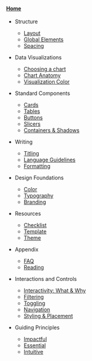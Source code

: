 #### [Home](readme.md)

* Structure
  * [Layout](content/layout/arrangement.md)
  * [Global Elements](content/layout/elements.md)
  * [Spacing](content/layout/structure.md)

* Data Visualizations
  * [Choosing a chart](content/visualizations/selection.md)
  * [Chart Anatomy](content/visualizations/anatomy.md)
  * [Visualization Color](content/visualizations/advanced-patterns.md)

* Standard Components
  * [Cards](content/components/cards.md)
  * [Tables](content/components/tables.md)
  * [Buttons](content/components/buttons.md)
  * [Slicers](content/components/slicers.md)
  * [Containers & Shadows](content/components/containers-shadows.md)

* Writing
  * [Titling](content/writing/titling.md)
  * [Language Guidelines](content/writing/language.md)
  * [Formatting](content/writing/formatting.md)

* Design Foundations
  * [Color](content/design-foundations/color.md)
  * [Typography](content/design-foundations/typography.md)
  * [Branding](content/design-foundations/branding.md)

* Resources
  * [Checklist](content/resources/checklist.md)
  * [Template](content/resources/template.md)
  * [Theme](content/resources/theme.md)

* Appendix
  * [FAQ](content/appendix/faq.md)
  * [Reading](content/appendix/reading.md)

* Interactions and Controls
  * [Interactivity: What & Why](content/interactions/progressive-disclosure.md)
  * [Filtering](content/interactions/implementation.md)
  * [Toggling](content/interactions/placement.md)
  * [Navigation](content/interactions/placement.md)
  * [Styling & Placement](content/interactions/styling-affordances.md)

* Guiding Principles
  * [Impactful](content/principles/impactful.md)
  * [Essential](content/principles/essential.md)
  * [Intuitive](content/principles/intuitive.md)